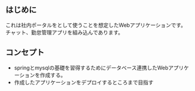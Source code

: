 ## はじめに
これは社内ポータルをとして使うことを想定したWebアプリケーションです。
チャット、勤怠管理アプリを組み込んであります。

## コンセプト
- springとmysqlの基礎を習得するためにデータベース連携したWebアプリケーションを作成する。
- 作成したアプリケーションをデプロイするところまで目指す

## 
